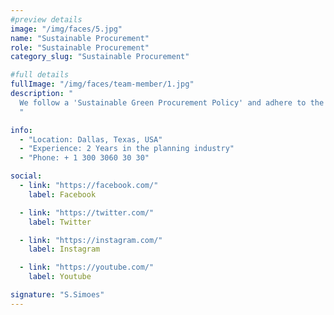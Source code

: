 ```yaml
---
#preview details
image: "/img/faces/5.jpg"
name: "Sustainable Procurement"
role: "Sustainable Procurement"
category_slug: "Sustainable Procurement"

#full details
fullImage: "/img/faces/team-member/1.jpg"
description: "
  We follow a 'Sustainable Green Procurement Policy' and adhere to the Mayor for London's code for Green Procurement. Our priority is to purchase recyclable and environmentally friendly products, that meet the required standards and are financially feasible. Our staff follows Sustainable Green Procurement guidelines to make sustainable purchasing decisions.
  "

info:
  - "Location: Dallas, Texas, USA"
  - "Experience: 2 Years in the planning industry"
  - "Phone: + 1 300 3060 30 30"

social:
  - link: "https://facebook.com/"
    label: Facebook

  - link: "https://twitter.com/"
    label: Twitter

  - link: "https://instagram.com/"
    label: Instagram

  - link: "https://youtube.com/"
    label: Youtube

signature: "S.Simoes"
---
```

